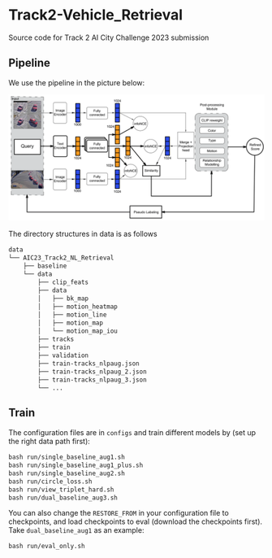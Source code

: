 # Track2-Vehicle_Retrieval
Source code for Track 2 AI City Challenge 2023 submission
## Pipeline
We use the pipeline in the picture below:
<p align="center">
    <img src="figs/pipeline_redraw5.png">
</p> 
The directory structures in data is as follows

```
data
└── AIC23_Track2_NL_Retrieval
    ├── baseline
    └── data
        ├── clip_feats
        ├── data
        │   ├── bk_map
        │   ├── motion_heatmap
        │   ├── motion_line
        │   ├── motion_map
        │   └── motion_map_iou
        ├── tracks
        ├── train
        ├── validation
        ├── train-tracks_nlpaug.json    
        ├── train-tracks_nlpaug_2.json  
        ├── train-tracks_nlpaug_3.json
        └── ...

```

## Train

The configuration files are in `configs` and train different models by (set up the right data path first):

```
bash run/single_baseline_aug1.sh
bash run/single_baseline_aug1_plus.sh
bash run/single_baseline_aug2.sh
bash run/circle_loss.sh
bash run/view_triplet_hard.sh
bash run/dual_baseline_aug3.sh
```

You can also change the `RESTORE_FROM` in your configuration file to checkpoints, and load checkpoints to eval (download the checkpoints first).
Take `dual_baseline_aug1` as an example:

```
bash run/eval_only.sh
```